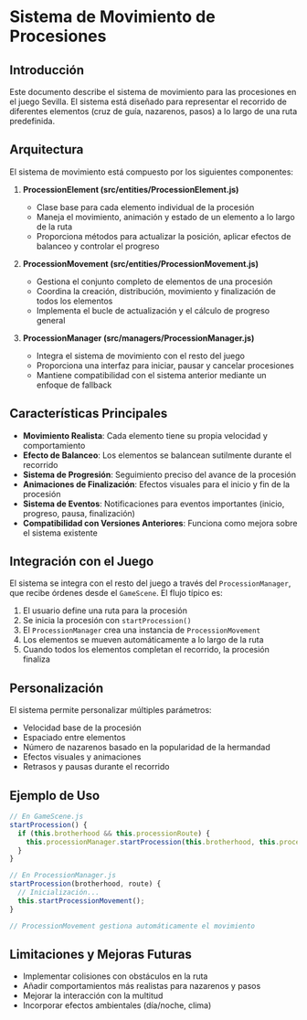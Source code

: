 # Sistema de Movimiento de Procesiones

## Introducción

Este documento describe el sistema de movimiento para las procesiones en el juego Sevilla. El sistema está diseñado para representar el recorrido de diferentes elementos (cruz de guía, nazarenos, pasos) a lo largo de una ruta predefinida.

## Arquitectura

El sistema de movimiento está compuesto por los siguientes componentes:

1. **ProcessionElement (src/entities/ProcessionElement.js)**
   - Clase base para cada elemento individual de la procesión
   - Maneja el movimiento, animación y estado de un elemento a lo largo de la ruta
   - Proporciona métodos para actualizar la posición, aplicar efectos de balanceo y controlar el progreso

2. **ProcessionMovement (src/entities/ProcessionMovement.js)**
   - Gestiona el conjunto completo de elementos de una procesión
   - Coordina la creación, distribución, movimiento y finalización de todos los elementos
   - Implementa el bucle de actualización y el cálculo de progreso general

3. **ProcessionManager (src/managers/ProcessionManager.js)**
   - Integra el sistema de movimiento con el resto del juego
   - Proporciona una interfaz para iniciar, pausar y cancelar procesiones
   - Mantiene compatibilidad con el sistema anterior mediante un enfoque de fallback

## Características Principales

- **Movimiento Realista**: Cada elemento tiene su propia velocidad y comportamiento
- **Efecto de Balanceo**: Los elementos se balancean sutilmente durante el recorrido
- **Sistema de Progresión**: Seguimiento preciso del avance de la procesión
- **Animaciones de Finalización**: Efectos visuales para el inicio y fin de la procesión
- **Sistema de Eventos**: Notificaciones para eventos importantes (inicio, progreso, pausa, finalización)
- **Compatibilidad con Versiones Anteriores**: Funciona como mejora sobre el sistema existente

## Integración con el Juego

El sistema se integra con el resto del juego a través del `ProcessionManager`, que recibe órdenes desde el `GameScene`. El flujo típico es:

1. El usuario define una ruta para la procesión
2. Se inicia la procesión con `startProcession()`
3. El `ProcessionManager` crea una instancia de `ProcessionMovement`
4. Los elementos se mueven automáticamente a lo largo de la ruta
5. Cuando todos los elementos completan el recorrido, la procesión finaliza

## Personalización

El sistema permite personalizar múltiples parámetros:

- Velocidad base de la procesión
- Espaciado entre elementos
- Número de nazarenos basado en la popularidad de la hermandad
- Efectos visuales y animaciones
- Retrasos y pausas durante el recorrido

## Ejemplo de Uso

```javascript
// En GameScene.js
startProcession() {
  if (this.brotherhood && this.processionRoute) {
    this.processionManager.startProcession(this.brotherhood, this.processionRoute);
  }
}

// En ProcessionManager.js
startProcession(brotherhood, route) {
  // Inicialización...
  this.startProcessionMovement();
}

// ProcessionMovement gestiona automáticamente el movimiento
```

## Limitaciones y Mejoras Futuras

- Implementar colisiones con obstáculos en la ruta
- Añadir comportamientos más realistas para nazarenos y pasos
- Mejorar la interacción con la multitud
- Incorporar efectos ambientales (día/noche, clima) 